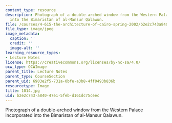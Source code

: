 ```yaml
---
content_type: resource
description: Photograph of a double-arched window from the Western Palace incorporated
  into the Bimaristan of al-Mansur Qalawun.
file: /courses/4-615-the-architecture-of-cairo-spring-2002/b2e2c743a84047e15febd161dc75ceec_1014.jpg
file_type: image/jpeg
image_metadata:
  caption: ''
  credit: ''
  image-alt: ''
learning_resource_types:
- Lecture Notes
license: https://creativecommons.org/licenses/by-nc-sa/4.0/
ocw_type: OCWImage
parent_title: Lecture Notes
parent_type: CourseSection
parent_uid: 6903e2f5-731a-0bfe-a3b8-4ff0493b836b
resourcetype: Image
title: 1014.jpg
uid: b2e2c743-a840-47e1-5feb-d161dc75ceec
---
```

Photograph of a double-arched window from the Western Palace incorporated into the Bimaristan of al-Mansur Qalawun.